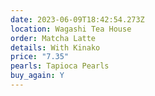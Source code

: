 ```yaml
---
date: 2023-06-09T18:42:54.273Z
location: Wagashi Tea House
order: Matcha Latte
details: With Kinako
price: "7.35"
pearls: Tapioca Pearls
buy_again: Y
---
```

